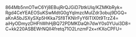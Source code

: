 864Mb5nnOTwC6Yj8EBujRrQJGiD7btkUlq/KZMKbRyk=
Rgd4CeYEAEOSuKSwMdtG0gYqImzcMuIZdr3obuj9DGQ=
aKnA5bJSXySXp5HKka7Sf8TKNIrFyY6lTIX0t9TrzZ4=
aiHyODmyzDHFhWhHjBQ72PDMKDaQh7dwY0s0YUui3D8=
C+kk220ASBEWrNQIl4fretq71O2LnzmF2x+rKXoCPFU=
